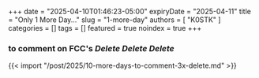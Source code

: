 +++
date = "2025-04-10T01:46:23-05:00"
expiryDate = "2025-04-11"
title = "Only 1 More Day..."
slug = "1-more-day"
authors = [ "K0STK" ]
categories = []
tags = []
featured = true
noindex = true
+++
### to comment on FCC's ***Delete Delete Delete***
<!--more-->

{{< import "/post/2025/10-more-days-to-comment-3x-delete.md" >}}
